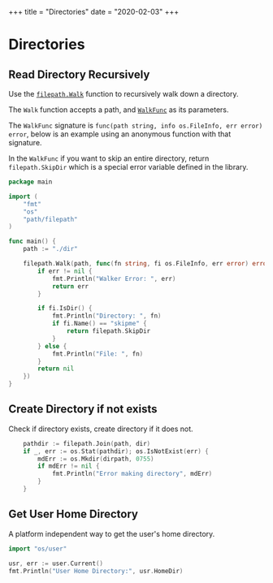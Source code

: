 +++
title = "Directories"
date = "2020-02-03"
+++

# Directories

## Read Directory Recursively

Use the [`filepath.Walk`](https://golang.org/pkg/path/filepath/#Walk) function to recursively walk down a directory.

The `Walk` function accepts a path, and [`WalkFunc`](https://golang.org/pkg/path/filepath/#WalkFunc) as its parameters.

The `WalkFunc` signature is `func(path string, info os.FileInfo, err error) error`, below is an example using an anonymous function with that signature.

In the `WalkFunc` if you want to skip an entire directory, return `filepath.SkipDir` which is a special error variable defined in the library.

```go
package main

import (
    "fmt"
    "os"
    "path/filepath"
)

func main() {
    path := "./dir"

    filepath.Walk(path, func(fn string, fi os.FileInfo, err error) error {
        if err != nil {
            fmt.Println("Walker Error: ", err)
            return err
        }

        if fi.IsDir() {
            fmt.Println("Directory: ", fn)
            if fi.Name() == "skipme" {
                return filepath.SkipDir
            }
        } else {
            fmt.Println("File: ", fn)
        }
        return nil
    })
}
```

## Create Directory if not exists

Check if directory exists, create directory if it does not.

```go
    pathdir := filepath.Join(path, dir)
    if _, err := os.Stat(pathdir); os.IsNotExist(err) {
        mdErr := os.Mkdir(dirpath, 0755)
        if mdErr != nil {
            fmt.Println("Error making directory", mdErr)
        }
    }
```

## Get User Home Directory

A platform independent way to get the user's home directory.

```go
import "os/user"

usr, err := user.Current()
fmt.Println("User Home Directory:", usr.HomeDir)
```
